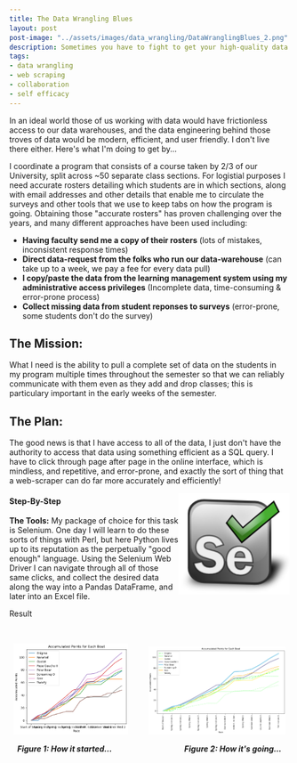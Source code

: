 ```yaml
---
title: The Data Wrangling Blues
layout: post
post-image: "../assets/images/data_wrangling/DataWranglingBlues_2.png"
description: Sometimes you have to fight to get your high-quality data
tags:
- data wrangling
- web scraping
- collaboration
- self efficacy
---
```


In an ideal world those of us working with data would have frictionless access to our data warehouses, and the data engineering behind those troves of data would be modern, efficient, and user friendly. I don't live there either. Here's what I'm doing to get by...

I coordinate a program that consists of a course taken by 2/3 of our University, split across ~50 separate class sections. For logistial purposes I need accurate rosters detailing which students are in which sections, along with email addresses and other details that enable me to circulate the surveys and other tools that we use to keep tabs on how the program is going. Obtaining those "accurate rosters" has proven challenging over the years, and many different approaches have been used including:
- **Having faculty send me a copy of their rosters** (lots of mistakes, inconsistent response times)
- **Direct data-request from the folks who run our data-warehouse** (can take up to a week, we pay a fee for every data pull)
- **I copy/paste the data from the learning management system using my administrative access privileges** (Incomplete data, time-consuming & error-prone process)
- **Collect missing data from student reponses to surveys** (error-prone, some students don't do the survey)


## The Mission:
What I need is the ability to pull a complete set of data on the students in my program multiple times throughout the semester so that we can reliably communicate with them even as they add and drop classes; this is particulary important in the early weeks of the semester.


## The Plan:
The good news is that I have access to all of the data, I just don't have the authority to access that data using something efficient as a SQL query. I have to click through page after page in the online interface, which is mindless, and repetitive, and error-prone,  and exactly the sort of thing that a web-scraper can do far more accurately and efficiently!

<img src="../assets/images/data_wrangling/selenium_logo.png" align="right" width="200px"/>

#### Step-By-Step
**The Tools:** My package of choice for this task is Selenium. One day I will learn to do these sorts of things with Perl, but here Python lives up to its reputation as the perpetually "good enough" language. Using the Selenium Web Driver I can navigate through all of those same clicks, and collect the desired data along the way into a Pandas DataFrame, and later into an Excel file.


 

Result



<br>
<p align="center">
  <img src="../assets/images/BotY/Chart_1.png" alt="How it started..." width="41%" />
  &nbsp; &nbsp; &nbsp; &nbsp; <!-- This is for spacing between images -->
  <img src="../assets/images/BotY/Chart_Final.png" alt="How it's going..." width="49%" />
</p>
<p align="center">
  <strong><em>Figure 1: How it started...</em></strong>
  &nbsp; &nbsp; &nbsp; &nbsp; &nbsp; &nbsp; &nbsp; &nbsp; &nbsp; &nbsp; &nbsp; &nbsp; &nbsp; &nbsp; &nbsp; &nbsp; <!-- This is for spacing between captions -->
  <strong><em>Figure 2: How it's going...</em></strong>
</p>

